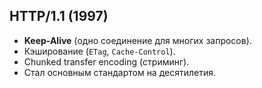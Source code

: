 ## HTTP/1.1 (1997)
- **Keep-Alive** (одно соединение для многих запросов).
- Кэширование (`ETag`, `Cache-Control`).
- Chunked transfer encoding (стриминг).
- Стал основным стандартом на десятилетия.